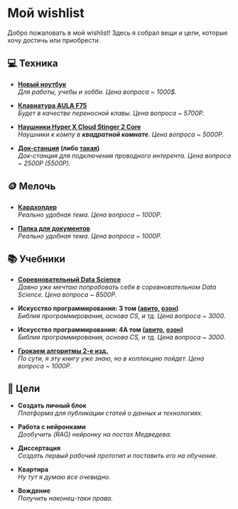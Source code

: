 # Мой wishlist

Добро пожаловать в мой wishlist! Здесь я собрал вещи и цели, которые хочу достичь или приобрести.

## 💻 Техника
- **[Новый ноутбук](https://market.yandex.ru/cc/RHNQwS1)**  
  _Для работы, учебы и хобби. Цена вопроса ~ 1000$._

- **[Клавиатура AULA F75](https://www.dns-shop.ru/product/1e616b2882faaae5/klaviatura-provodnaa--besprovodnaa-aula-f75-80003615/?utm_medium=organic&utm_source=google&utm_referrer=https%3A%2F%2Fwww.google.com%2F)**  
  _Будет в качестве переносной клавы. Цена вопроса ~ 5700Р._

- **[Наушники Hyper X Cloud Stinger 2 Core](https://market.yandex.ru/product--cloud-stinger-2-core/618742968?sku=101933555483&uniqueId=889459&do-waremd5=WvuCab47QjkA6HT86c3Rvw)**  
  _Наушники к компу в **квадратной комнате**. Цена вопроса ~ 5000Р._

- **[Док-станция](https://market.yandex.ru/cc/O4AsuIJ) (либо [такая](https://market.yandex.ru/cc/aRBXp6l))**  
  _Док-станция для подключения проводного интерента. Цена вопроса ~ 2500Р (5500Р)._


## 🪙 Мелочь
- **[Кардхолдер](https://market.yandex.ru/cc/1oWfj41)**  
  _Реально удобная тема. Цена вопроса ~ 1000Р._

- **[Папка для документов](https://market.yandex.ru/cc/p6257MC)**  
  _Реально удобная тема. Цена вопроса ~ 1000Р._


## 📚 Учебники
- **[Соревновательный Data Science](https://stepik.org/course/108888/promo)**  
  _Давно уже мечтаю попробовать себя в соревновательном Data Science. Цена вопроса ~ 8500Р._

- **Искусство программирования: 3 том ([авито](https://www.avito.ru/moskva/knigi_i_zhurnaly/knut._iskusstvo_programmirovaniya._toma_1_2_3_4a_3603448616?slocation=653240), [озон](https://ozon.ru/t/kojrZ4D))**  
  _Библия программирования, основа CS, и тд. Цена вопроса ~ 3000._

- **Искусство программирования: 4А том ([авито](https://www.avito.ru/moskva/knigi_i_zhurnaly/knut._iskusstvo_programmirovaniya._toma_1_2_3_4a_3603448616?slocation=653240), [озон](https://ozon.ru/t/kojrZ4D))**  
  _Библия программирования, основа CS, и тд. Цена вопроса ~ 3000._

- **[Грокаем алгоритмы 2-е изд.](https://ozon.ru/t/RpPm1D0)**  
  _По сути, я эту книгу уже знаю, но в коллекцию пойдет. Цена вопроса ~ 1000Р._

## 🎯 Цели

- **Создать личный блок**  
  _Платформа для публикации статей о данных и технологиях._

- **Работа с нейронками**  
  _Дообучить (RAG) нейронку на постах Медведева._

- **Диссертация**  
  _Создать первый рабочий прототип и поставить его на обучение._

- **Квартира**  
  _Ну тут я думаю все очевидно._

- **Вождение**  
  _Получить наконец-таки права._